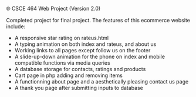 :globe_with_meridians: CSCE 464 Web Project (Version 2.0)

Completed project for final project. The features of this ecommerce website include:
- A responsive star rating on rateus.html
- A typing animation on both index and rateus, and about us
- Working links to all pages except follow us on the footer
- A slide-up-down animation for the phone on index and mobile compatible functions via media queries
- A database storage for contacts, ratings and products
- Cart page in php adding and removing items
- A functionning about page and a aesthetically pleasing contact us page
- A thank you page after submitting inputs to database 
